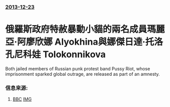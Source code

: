 ### [2013-12-23](/news/2013/12/23/index.md)

##### 
#  俄羅斯政府特赦暴動小貓的兩名成員瑪麗亞·阿廖欣娜 Alyokhina與娜傑日達·托洛孔尼科娃 Tolokonnikova 

Both jailed members of Russian punk protest band Pussy Riot, whose imprisonment sparked global outrage, are released as part of an amnesty.


### 信息来源:

1. [BBC](http://www.bbc.co.uk/news/world-europe-25490067) [IMG](https://ichef.bbci.co.uk/news/1024/media/images/71916000/jpg/_71916780_maria.jpg)
